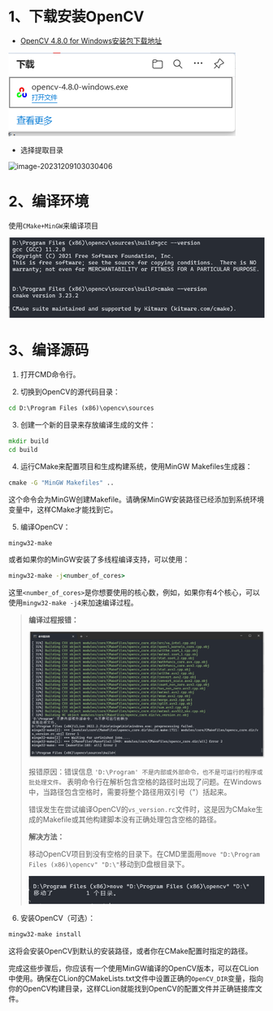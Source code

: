 # 1、下载安装OpenCV

- [OpenCV 4.8.0 for Windows安装包下载地址](https://objects.githubusercontent.com/github-production-release-asset-2e65be/5108051/909c7495-778f-473e-986f-15771fd5aba4?X-Amz-Algorithm=AWS4-HMAC-SHA256&X-Amz-Credential=AKIAIWNJYAX4CSVEH53A%2F20231209%2Fus-east-1%2Fs3%2Faws4_request&X-Amz-Date=20231209T013243Z&X-Amz-Expires=300&X-Amz-Signature=f5832c8bb45ae1204dde7b06a6359ad69994f8edb5e2d80a27c17062c886b832&X-Amz-SignedHeaders=host&actor_id=46945475&key_id=0&repo_id=5108051&response-content-disposition=attachment%3B%20filename%3Dopencv-4.8.0-windows.exe&response-content-type=application%2Foctet-stream)

![](https://raw.githubusercontent.com/onlyfabin/PB_1/main/markdown/202312091028229.png)

- 选择提取目录

![image-20231209103030406](C:\Users\25351\AppData\Roaming\Typora\typora-user-images\image-20231209103030406.png)

# 2、编译环境

使用`CMake+MinGW`来编译项目

![](https://raw.githubusercontent.com/onlyfabin/PB_1/main/markdown/202312091032470.png)

# 3、编译源码

1. 打开CMD命令行。

2. 切换到OpenCV的源代码目录：

```cmd
cd D:\Program Files (x86)\opencv\sources
```

3. 创建一个新的目录来存放编译生成的文件：

```cmd
mkdir build
cd build
```

4. 运行CMake来配置项目和生成构建系统，使用MinGW Makefiles生成器：

```cmd
cmake -G "MinGW Makefiles" ..
```

这个命令会为MinGW创建Makefile。请确保MinGW安装路径已经添加到系统环境变量中，这样CMake才能找到它。

5. 编译OpenCV：

```cmd
mingw32-make
```

或者如果你的MinGW安装了多线程编译支持，可以使用：

```cmd
mingw32-make -j<number_of_cores>
```

这里`<number_of_cores>`是你想要使用的核心数，例如，如果你有4个核心，可以使用`mingw32-make -j4`来加速编译过程。

> **编译过程报错：**
>
> ![](https://raw.githubusercontent.com/onlyfabin/PB_1/main/markdown/202312091101597.png)
>
> 报错原因：错误信息 `'D:\Program' 不是内部或外部命令，也不是可运行的程序或批处理文件。` 表明命令行在解析包含空格的路径时出现了问题。在Windows中，当路径包含空格时，需要将整个路径用双引号（"）括起来。
>
> 错误发生在尝试编译OpenCV的`vs_version.rc`文件时，这是因为CMake生成的Makefile或其他构建脚本没有正确处理包含空格的路径。
>
> **解决方法：**
>
> 移动OpenCV项目到没有空格的目录下。在CMD里面用`move "D:\Program Files (x86)\opencv" "D:\"`移动到D盘根目录下。
>
> ![](https://raw.githubusercontent.com/onlyfabin/PB_1/main/markdown/202312091107221.png)



6. 安装OpenCV（可选）：

```cmd
mingw32-make install
```

这将会安装OpenCV到默认的安装路径，或者你在CMake配置时指定的路径。

完成这些步骤后，你应该有一个使用MinGW编译的OpenCV版本，可以在CLion中使用。确保在CLion的CMakeLists.txt文件中设置正确的`OpenCV_DIR`变量，指向你的OpenCV构建目录，这样CLion就能找到OpenCV的配置文件并正确链接库文件。